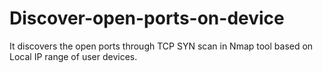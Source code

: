 # Discover-open-ports-on-device
It discovers the open ports through TCP SYN scan in Nmap tool based on  Local IP range of user devices.
